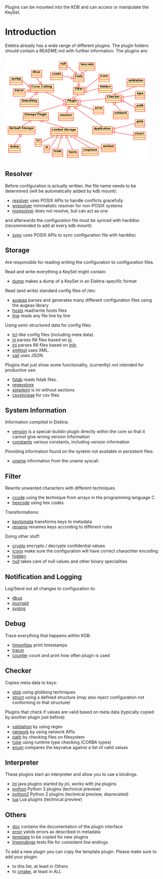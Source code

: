 Plugins can be mounted into the KDB and can access or manipulate the
KeySet.

# Introduction #

Elektra already has a wide range of different plugins.
The plugin folders should contain a README.md with further information.
The plugins are:

![Overview Plugins](/doc/images/overview_plugins.png)


## Resolver ##

Before configuration is actually written, the file name needs to be
determined (will be automatically added by kdb mount):

- [resolver](resolver) uses POSIX APIs to handle conflicts gracefully
- [wresolver](wresolver) minimalistic resolver for non-POSIX systems
- [noresolver](noresolver) does not resolve, but can act as one

and afterwards the configuration file must be synced with
harddisc (recommended to add at every kdb mount):

- [sync](sync) uses POSIX APIs to sync configuration file with harddisc

## Storage ##

Are responsible for reading writing the configuration to configuration
files.

Read and write everything a KeySet might contain:

- [dump](dump) makes a dump of a KeySet in an Elektra-specific format

Read (and write) standard config files of /etc:

- [augeas](augeas) parses and generates many different configuration
  files using the augeas library
- [hosts](hosts) read/write hosts files
- [line](line) reads any file line by line

Using semi-structured data for config files:

- [tcl](tcl)-like config files (including meta data).
- [ni](ni) parses INI files based on
    [ni](https://github.com/chazomaticus/bohr/blob/master/include/bohr/ni.h).
- [ini](ini) parses INI files based on
    [inih](http://code.google.com/p/inih/).
- [xmltool](xmltool) uses XML.
- [yajl](yajl#introduction) uses JSON.

Plugins that just show some functionality, (currently) not intended for
productive use:

- [fstab](fstab) reads fstab files.
- [regexstore](regexstore)
- [simpleini](simpleini) is ini without sections
- [csvstorage](csvstorage) for csv files

## System Information ##

Information compiled in Elektra:
- [version](version) is a special-buildin plugin directly within the
  core so that it cannot give wrong version information
- [constants](constants) various constants, including version
  information

Providing information found on the system not available in persistent
files:

- [uname](uname) information from the uname syscall.


## Filter ##

Rewrite unwanted characters with different techniques

- [ccode](ccode) using the technique from arrays in the programming
  language C
- [hexcode](hexcode) using hex codes

Transformations:

- [keytometa](keytometa) transforms keys to metadata
- [rename](rename) renames keys according to different rules

Doing other stuff:

- [crypto](crypto) encrypts / decrypts confidential values
- [iconv](iconv) make sure the configuration will have correct
  charachter encoding
- [hidden](hidden) 
- [null](null) takes care of null values and other binary specialities


## Notification and Logging ##

Log/Send out all changes to configuration to:

- [dbus](dbus)
- [journald](journald)
- [syslog](syslog)


## Debug ##

Trace everything that happens within KDB:

- [timeofday](timeofday) print timestamps
- [tracer](tracer)
- [counter](counter) count and print how often plugin is used


## Checker ##

Copies meta data to keys:

- [glob](glob) using globbing techniques
- [struct](struct) using a defined structure (may also reject
  configuration not conforming to that structure)

Plugins that check if values are valid based on meta data (typically
copied by another plugin just before):

- [validation](validation) by using regex
- [network](network) by using network APIs
- [path](path) by checking files on filesystem
- [type](type) using runtime type checking (CORBA types)
- [enum](enum) compares the keyvalue against a list of valid values

## Interpreter ##

These plugins start an interpreter and allow you to use a bindings.

- [jni](jni) java plugins started by jni, works with jna plugins
- [python](python) Python 3 plugins (technical preview)
- [python2](python2) Python 2 plugins (technical preview, deprecated)
- [lua](lua) Lua plugins (technical preview)


## Others ##

- [doc](doc) contains the documentation of the plugin interface
- [error](error) yields errors as described in metadata
- [template](template) to be copied for new plugins
- [lineendings](lineendings) tests file for consistent line endings

To add a new plugin you can copy the template plugin. Please make sure
to add your plugin:

- to this list, at least in Others
- to [cmake](/cmake/ElektraCache.cmake), at least in ALL
